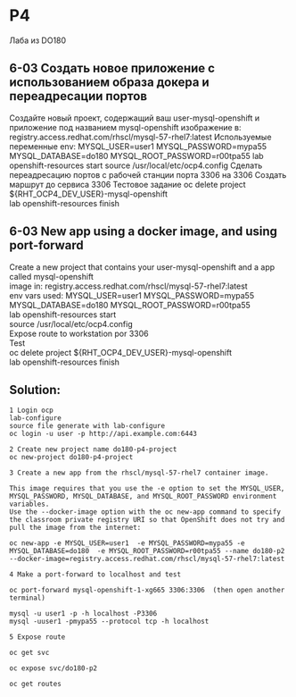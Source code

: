 # P4

Лаба из DO180

## 6-03 Создать новое приложение с использованием образа докера и переадресации портов
Создайте новый проект, содержащий ваш user-mysql-openshift и приложение под названием mysql-openshift
изображение в: registry.access.redhat.com/rhscl/mysql-57-rhel7:latest
Используемые переменные env: MYSQL_USER=user1 MYSQL_PASSWORD=mypa55 MYSQL_DATABASE=do180 MYSQL_ROOT_PASSWORD=r00tpa55
lab openshift-resources start 
source /usr/local/etc/ocp4.config
Сделать переадресацию портов с рабочей станции порта 3306 на 3306
Создать маршрут до сервиса 3306
Тестовое задание
oc delete project ${RHT_OCP4_DEV_USER}-mysql-openshift  
lab openshift-resources finish  

## 6-03 New app using a docker image, and using port-forward   
Create a new project that contains your user-mysql-openshift and a app called mysql-openshift  
image in: registry.access.redhat.com/rhscl/mysql-57-rhel7:latest  
env vars used: MYSQL_USER=user1   MYSQL_PASSWORD=mypa55  MYSQL_DATABASE=do180  MYSQL_ROOT_PASSWORD=r00tpa55  
lab openshift-resources start  
source /usr/local/etc/ocp4.config  
Expose route to workstation por 3306   
Test  
oc delete project ${RHT_OCP4_DEV_USER}-mysql-openshift  
lab openshift-resources finish  


## Solution:  
```
1 Login ocp  
lab-configure  
source file generate with lab-configure  
oc login -u user -p http://api.example.com:6443  

2 Create new project name do180-p4-project  
oc new-project do180-p4-project  

3 Create a new app from the rhscl/mysql-57-rhel7 container image.  

This image requires that you use the -e option to set the MYSQL_USER, MYSQL_PASSWORD, MYSQL_DATABASE, and MYSQL_ROOT_PASSWORD environment variables. 
Use the --docker-image option with the oc new-app command to specify the classroom private registry URI so that OpenShift does not try and pull the image from the internet:  

oc new-app -e MYSQL_USER=user1  -e MYSQL_PASSWORD=mypa55 -e MYSQL_DATABASE=do180  -e MYSQL_ROOT_PASSWORD=r00tpa55 --name do180-p2 --docker-image=registry.access.redhat.com/rhscl/mysql-57-rhel7:latest  

4 Make a port-forward to localhost and test  

oc port-forward mysql-openshift-1-xg665 3306:3306  (then open another terminal)  

mysql -u user1 -p -h localhost -P3306  
mysql -uuser1 -pmypa55 --protocol tcp -h localhost  

5 Expose route  

oc get svc  

oc expose svc/do180-p2  

oc get routes  

```
